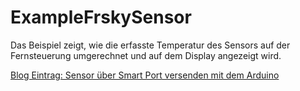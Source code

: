 # ExampleFrskySensor
Das Beispiel zeigt, wie die erfasste Temperatur des Sensors auf der Fernsteuerung umgerechnet und auf dem Display angezeigt wird.

[Blog Eintrag:  Sensor über Smart Port versenden mit dem Arduino](
https://meineweltinmeinemkopf.blogspot.com/2021/09/sensor-daten-uber-smart-port-versenden.html)